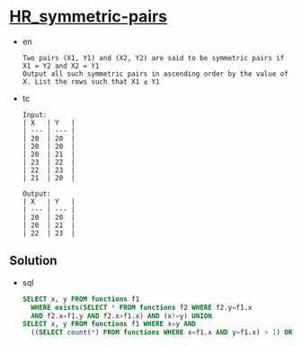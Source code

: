 # [HR_symmetric-pairs](https://www.hackerrank.com/challenges/symmetric-pairs)

* en

  ```en
  Two pairs (X1, Y1) and (X2, Y2) are said to be symmetric pairs if X1 = Y2 and X2 = Y1
  Output all such symmetric pairs in ascending order by the value of X. List the rows such that X1 ≤ Y1
  ```

* tc

  ```tc
  Input:
  | X   | Y   |
  | --- | --- |
  | 20  | 20  |
  | 20  | 20  |
  | 20  | 21  |
  | 23  | 22  |
  | 22  | 23  |
  | 21  | 20  |

  Output:
  | X   | Y   |
  | --- | --- |
  | 20  | 20  |
  | 20  | 21  |
  | 22  | 23  |

  ```

## Solution

* sql

  ```sql
  SELECT x, y FROM functions f1
    WHERE exists(SELECT * FROM functions f2 WHERE f2.y=f1.x
    AND f2.x=f1.y AND f2.x>f1.x) AND (x!=y) UNION
  SELECT x, y FROM functions f1 WHERE x=y AND
    ((SELECT count(*) FROM functions WHERE x=f1.x AND y=f1.x) > 1) ORDER BY x;
  ```
